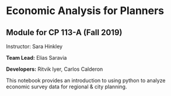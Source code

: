 # Economic Analysis for Planners
## Module for CP 113-A (Fall 2019) 

Instructor: Sara Hinkley

**Team Lead:** Elias Saravia 

**Developers:** Ritvik Iyer, Carlos Calderon 

This notebook provides an introduction to using python to analyze economic survey data for regional & city planning.
